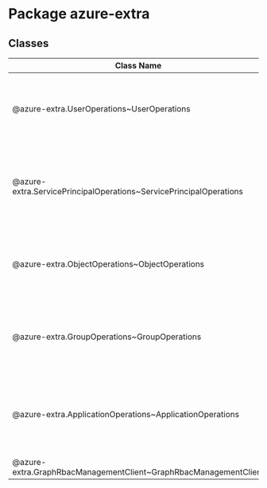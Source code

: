 # Package azure-extra
## Classes
| Class Name | Description |
|---|---|
| @azure-extra.UserOperations~UserOperations |Operations for working with Users in Azure Active Directory Graph API. (see http://msdn.microsoft.com/en-us/library/azure/hh974476.aspx for more information) __NOTE__: An instance of this class is automatically created for an instance of the [GraphRbacManagementClient] {@link GraphRbacManagementClient~GraphRbacManagementClient}. See [user] {@link GraphRbacManagementClient~GraphRbacManagementClient#user}. Initializes a new instance of the UserOperations class.|
| @azure-extra.ServicePrincipalOperations~ServicePrincipalOperations |Operations for working with service principal in Azure Active Directory Graph API.  (see http://msdn.microsoft.com/en-us/library/azure/hh974476.aspx for more information) __NOTE__: An instance of this class is automatically created for an instance of the [GraphRbacManagementClient] {@link GraphRbacManagementClient~GraphRbacManagementClient}. See [servicePrincipal] {@link GraphRbacManagementClient~GraphRbacManagementClient#servicePrincipal}. Initializes a new instance of the ServicePrincipalOperations class.|
| @azure-extra.ObjectOperations~ObjectOperations |Operations for working with Objects in Azure AD Graph API.  (see http://msdn.microsoft.com/en-us/library/azure/hh974476.aspx for more information) __NOTE__: An instance of this class is automatically created for an instance of the [GraphRbacManagementClient] {@link GraphRbacManagementClient~GraphRbacManagementClient}. See [objects] {@link GraphRbacManagementClient~GraphRbacManagementClient#objects}. Initializes a new instance of the ObjectOperations class.|
| @azure-extra.GroupOperations~GroupOperations |Operations for working with Groups in Azure Active Directory Graph API. (see http://msdn.microsoft.com/en-us/library/azure/hh974476.aspx for more information) __NOTE__: An instance of this class is automatically created for an instance of the [GraphRbacManagementClient] {@link GraphRbacManagementClient~GraphRbacManagementClient}. See [group] {@link GraphRbacManagementClient~GraphRbacManagementClient#group}. Initializes a new instance of the GroupOperations class.|
| @azure-extra.ApplicationOperations~ApplicationOperations |Operations for working with applications in Azure Active Directory Graph API.  (see http://msdn.microsoft.com/en-us/library/azure/hh974476.aspx for more information) __NOTE__: An instance of this class is automatically created for an instance of the [GraphRbacManagementClient] {@link GraphRbacManagementClient~GraphRbacManagementClient}. See [application] {@link GraphRbacManagementClient~GraphRbacManagementClient#application}. Initializes a new instance of the ApplicationOperations class.|
| @azure-extra.GraphRbacManagementClient~GraphRbacManagementClient |Initializes a new instance of the GraphRbacManagementClient class.|
